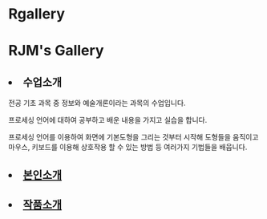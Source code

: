 # Rgallery
<html>
<head>
  <title>RJM's Gallery</title>

</head>
<body>
<h1>RJM's Gallery</h1>
<ui>
  <h2><li>수업소개</li></h2>

 <p>전공 기초 과목 중 정보와 예술개론이라는 과목의 수업입니다.</p>
 <p>프로세싱 언어에 대하여 공부하고 배운 내용을 가지고 실습을 합니다.</p>
 <p>프로세싱 언어를 이용하여 화면에 기본도형을 그리는 것부터 시작해 도형들을 움직이고 
마우스, 키보드를 이용해 상호작용 할 수 있는 방법 등 
여러가지 기법들을 배웁니다.</p>


  <h2><li><a href= "" target="_blank" title="본인소개">본인소개</a></li></h2>
  <h2><li><a href= "링크" target="_blank" title="작품소개">작품소개</a></li></h2>
<ui>
